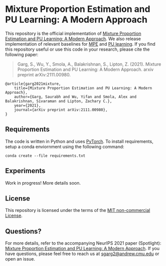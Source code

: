 
# Mixture Proportion Estimation and PU Learning: A Modern Approach

This repository is the official implementation of [Mixture Proportion Estimation and PU Learning: A Modern Approach](https://arxiv.org/abs/2111.00980). We also release implementation of relevant baselines for [MPE]() and [PU learning](). 
If you find this repository useful or use this code in your research, please cite the following paper: 

> Garg, S., Wu, Y., Smola, A., Balakrishnan, S., Lipton, Z. (2021). Mixture Proportion Estimation and PU Learning: A Modern Approach. arxiv preprint  arXiv:2111.00980. 
```
@article{garg2021mixture,
    title={Mixture Proportion Estimation and PU Learning: A Modern Approach},
    author={Garg, Saurabh and Wu, Yifan and Smola, Alex and Balakrishnan, Sivaraman and Lipton, Zachary C.},
    year={2021},
    journal={arXiv preprint arXiv:2111.00980},
}
```

## Requirements

The code is written in Python and uses [PyTorch](https://pytorch.org/). To install requirements, setup a conda enviornment using the following command:

```setup
conda create --file requirements.txt
```

## Experiments 
Work in progress! More details soon. 



## License
This repository is licensed under the terms of the [MIT non-commercial License](LICENSE).


## Questions?

For more details, refer to the accompanying NeurIPS 2021 paper (Spotlight): [Mixture Proportion Estimation and PU Learning: A Modern Approach](https://arxiv.org/abs/2111.00980). If you have questions, please feel free to reach us at sgarg2@andrew.cmu.edu or open an issue.  
